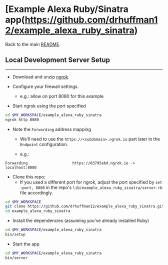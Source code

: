 # [Example Alexa Ruby/Sinatra app(https://github.com/drhuffman12/example_alexa_ruby_sinatra)

Back to the main [README](../README.md).

## Local Development Server Setup
----

* Download and unzip [ngrok](https://ngrok.com/).

* Configure your firewall settings.

  * e.g.: allow on port 8080 for this example

* Start ngrok using the port specified

```bash
cd $MY_WORKSPACE/example_alexa_ruby_sinatra
ngrok http 8080
```

* Note the `Forwarding` address mapping
  * We'll need to use the `https://<subdomain>.ngrok.io` part later in the `Endpoint` configuration.

  * e.g.:

```
Forwarding                    https://03795abd.ngrok.io -> localhost:8080
```

* Clone this repo:
  * If you used a different port for ngrok, adjust the port specified by `set :port, 8080` in the repo's `lib/example_alexa_ruby_sinatra/server.rb` file accordingly.

```bash
cd $MY_WORKSPACE
git clone https://github.com/drhuffman12/example_alexa_ruby_sinatra.git
cd example_alexa_ruby_sinatra
```

* Install the dependencies (assuming you've already installed Ruby)

```bash
cd $MY_WORKSPACE/example_alexa_ruby_sinatra
bin/setup
```

* Start the app

```bash
cd $MY_WORKSPACE/example_alexa_ruby_sinatra
bin/server
```
